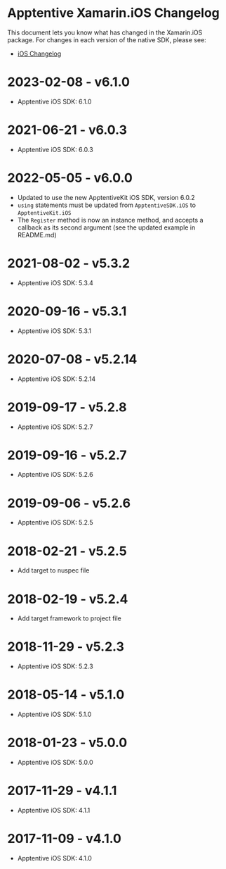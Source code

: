 # Apptentive Xamarin.iOS Changelog

This document lets you know what has changed in the Xamarin.iOS package. For changes in each version of the native SDK, please see:

- [iOS Changelog](https://github.com/apptentive/apptentive-kit-ios/blob/main/CHANGELOG.md)

# 2023-02-08 - v6.1.0

- Apptentive iOS SDK: 6.1.0

# 2021-06-21 - v6.0.3

- Apptentive iOS SDK: 6.0.3

# 2022-05-05 - v6.0.0

- Updated to use the new ApptentiveKit iOS SDK, version 6.0.2
- `using` statements must be updated from `ApptentiveSDK.iOS` to `ApptentiveKit.iOS`
- The `Register` method is now an instance method, and accepts a callback as its second argument (see the updated example in README.md)

# 2021-08-02 - v5.3.2

- Apptentive iOS SDK: 5.3.4

# 2020-09-16 - v5.3.1

- Apptentive iOS SDK: 5.3.1

# 2020-07-08 - v5.2.14

- Apptentive iOS SDK: 5.2.14

# 2019-09-17 - v5.2.8

- Apptentive iOS SDK: 5.2.7

# 2019-09-16 - v5.2.7

- Apptentive iOS SDK: 5.2.6

# 2019-09-06 - v5.2.6

- Apptentive iOS SDK: 5.2.5

# 2018-02-21 - v5.2.5

- Add target to nuspec file

# 2018-02-19 - v5.2.4

- Add target framework to project file

# 2018-11-29 - v5.2.3

- Apptentive iOS SDK: 5.2.3

# 2018-05-14 - v5.1.0

- Apptentive iOS SDK: 5.1.0

# 2018-01-23 - v5.0.0

- Apptentive iOS SDK: 5.0.0

# 2017-11-29 - v4.1.1

- Apptentive iOS SDK: 4.1.1

# 2017-11-09 - v4.1.0

- Apptentive iOS SDK: 4.1.0
